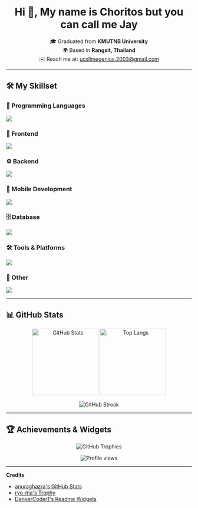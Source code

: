 <h1 align="center"> Hi 👋, My name is Choritos but you can call me Jay </h1>

<p align="center">
  🎓 Graduated from <b>KMUTNB University</b> <br>
  🌍 Based in <b>Rangsit, Thailand</b> <br>
  ✉️ Reach me at: <a href="mailto:ucxllmegenius.2003@gmail.com">ucxllmegenius.2003@gmail.com</a>
</p>

---

## 🛠️ My Skillset

### 📝 Programming Languages
<img src="https://skillicons.dev/icons?i=js,ts,py,java,php,cpp,lua,dart,html,css," />

### 🎨 Frontend
<img src="https://skillicons.dev/icons?i=react,nextjs,tailwind,materialui" />

### ⚙️ Backend
<img src="https://skillicons.dev/icons?i=express,fastapi" />

### 📱 Mobile Development
<img src="https://skillicons.dev/icons?i=flutter,dart" />

### 🗄️ Database
<img src="https://skillicons.dev/icons?i=mysql,mongodb" />

### 🛠️ Tools & Platforms
<img src="https://skillicons.dev/icons?i=git,github,postman,vscode,vercel,docker,linux,figma,vite,notion" />

### 🤖 Other
<img src="https://skillicons.dev/icons?i=arduino,selenium,opencv,pytorch,qt" />

---

## 📊 GitHub Stats

<p align="center">
  <img src="https://github-readme-stats.vercel.app/api?username=JohnEleanor&show_icons=true&theme=radical" alt="GitHub Stats" height="180"/>
  <img src="https://github-readme-stats.vercel.app/api/top-langs?username=JohnEleanor&layout=compact&theme=radical" alt="Top Langs" height="180"/>
</p>

<p align="center">
  <img src="https://github-readme-streak-stats.herokuapp.com?user=JohnEleanor&theme=radical" alt="GitHub Streak"/>
</p>

---

## 🏆 Achievements & Widgets

<p align="center">
  <img src="https://github-profile-trophy.vercel.app/?username=JohnEleanor&theme=radical&no-frame=true&row=1&column=6" alt="GitHub Trophies"/>
</p>

<p align="center">
  <img src="https://komarev.com/ghpvc/?username=JohnEleanor&color=ff69b4&style=for-the-badge" alt="Profile views"/>
</p>



---

**Credits**  
- [anuraghazra's GitHub Stats](https://github.com/anuraghazra/github-readme-stats)  
- [ryo-ma's Trophy](https://github.com/ryo-ma/github-profile-trophy)  
- [DenverCoder1's Readme Widgets](https://github.com/DenverCoder1)  
